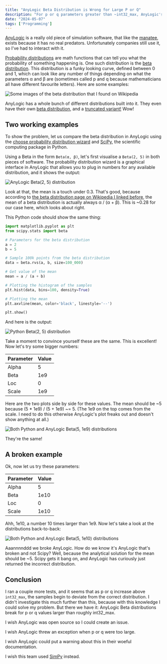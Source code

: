 ```yaml
---
title: "AnyLogic Beta Distribution is Wrong for Large P or Q"
description: "For p or q parameters greater than ~int32_max, AnyLogic's Beta distribution samples incorrect values"
date: "2024-05-07"
tags: ['Programming']
---
```


[AnyLogic](https://en.wikipedia.org/wiki/AnyLogic) is a really old piece of simulation software, that like the [manatee](https://en.wikipedia.org/wiki/Manatee), exists because it has no real predators. Unfortunately companies still use it, so I've had to interact with it.

[Probability distributions](https://en.wikipedia.org/wiki/Probability_distribution) are math functions that can tell you what the probability of something happening is. One such distribution is the [beta distribution](https://en.wikipedia.org/wiki/Beta_distribution). This distribution is a funky looking curve, defined between 0 and 1, which can look like any number of things depending on what the parameters α and β are (sometimes called p and q because mathematicians all have different favourite letters). Here are some examples:

![Some images of the beta distribution that I found on Wikipedia](/images/blog/anylogic-beta-distribution-is-sometimes-wrong/beta_distribution.png)

AnyLogic has a whole bunch of different distributions built into it. They even have their own [beta distribution](https://anylogic.help/advanced/functions/beta.html), and a [truncated variant!](https://anylogic.help/advanced/functions/beta-truncated.html) Wow!

## Two working examples

To show the problem, let us compare the beta distribution in AnyLogic using the [choose probability distribution wizard](https://anylogic.help/anylogic/stochastic/choose-pdf.html) and [SciPy](https://scipy.org/), the scientific computing package in Python.

Using a Beta in the form `Beta(α, β)`, let's first visualise a `Beta(2, 5)` in both pieces of software. The probability distribution wizard is a graphical interface in AnyLogic that allows you to plug in numbers for any available distribution, and it shows the output:

![AnyLogic Beta(2, 5) distribution](/images/blog/anylogic-beta-distribution-is-sometimes-wrong/beta_2_5_anylogic.png)

Look at that, the mean is a touch under 0.3. That's good, because according to [the beta distribution page on Wikipedia I linked before](https://en.wikipedia.org/wiki/Beta_distribution), the mean of a beta distribution is actually always α / (α + β). This is ~0.28 for our case here, which looks about right.

This Python code should show the same thing:

```python
import matplotlib.pyplot as plt
from scipy.stats import beta

# Parameters for the beta distribution
a = 2
b = 5

# Sample 100k points from the beta distribution
data = beta.rvs(a, b, size=100_000)

# Get value of the mean
mean = a / (a + b)

# Plotting the histogram of the samples
plt.hist(data, bins=100, density=True)

# Plotting the mean
plt.axvline(mean, color='black', linestyle='--')

plt.show()
```

And here is the output:

![Python Beta(2, 5) distribution](/images/blog/anylogic-beta-distribution-is-sometimes-wrong/beta_2_5_python.png)

Take a moment to convince yourself these are the same. This is excellent! Now let's try some bigger numbers:

| Parameter | Value |
| --------- | ----- |
| Alpha     | 5     |
| Beta      | 1e9   |
| Loc       | 0     |
| Scale     | 1e9   |

Here are the two plots side by side for these values. The mean should be ~5 because (5 \* 1e9) / (5 + 1e9) ~= 5. (The 1e9 on the top comes from the scale. I need to do this otherwise AnyLogic's plot freaks out and doesn't show anything at all.)

![Both Python and AnyLogic Beta(5, 1e9) distributions](/images/blog/anylogic-beta-distribution-is-sometimes-wrong/beta_5_1e9_both.png)

They're the same!

## A broken example

Ok, now let us try these parameters:

| Parameter | Value |
| --------- | ----- |
| Alpha     | 5     |
| Beta      | 1e10  |
| Loc       | 0     |
| Scale     | 1e10  |

Ahh, 1e10, a number 10 times larger than 1e9. Now let's take a look at the distributions back-to-back:

![Both Python and AnyLogic Beta(5, 1e10) distributions](/images/blog/anylogic-beta-distribution-is-sometimes-wrong/beta_5_1e10_both.png)

Aaannnnddd we broke AnyLogic. How do we know it's AnyLogic that's broken and not Scipy? Well, because the analytical solution for the mean should be ~5. Scipy gets it bang on, and AnyLogic has curiously just returned the incorrect distribution.

## Conclusion

I ran a couple more tests, and it seems that as p or q increase above `int32_max`, the samples begin to deviate from the correct distribution. I didn't investigate this much further than this, because with this knowledge I could solve my problem. But there we have it: AnyLogic Beta distributions break for p or q values larger than roughly int32_max.

I wish AnyLogic was open source so I could create an issue.

I wish AnyLogic threw an exception when p or q were too large.

I wish AnyLogic could put a warning about this in their woeful documentation.

I wish this team used [SimPy](https://simpy.readthedocs.io/en/latest/) instead.
